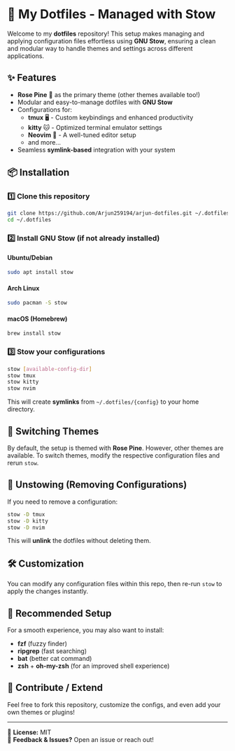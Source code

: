 # 🌿 My Dotfiles - Managed with Stow

Welcome to my **dotfiles** repository! This setup makes managing and applying configuration files effortless using **GNU Stow**, ensuring a clean and modular way to handle themes and settings across different applications.

## ✨ Features
- **Rose Pine** 🎨 as the primary theme (other themes available too!)
- Modular and easy-to-manage dotfiles with **GNU Stow**
- Configurations for:
  - **tmux** 🖥️ - Custom keybindings and enhanced productivity
  - **kitty** 🐱 - Optimized terminal emulator settings
  - **Neovim** 📝 - A well-tuned editor setup
  - and more...
- Seamless **symlink-based** integration with your system

## 📦 Installation
### 1️⃣ Clone this repository
```bash
git clone https://github.com/Arjun259194/arjun-dotfiles.git ~/.dotfiles
cd ~/.dotfiles
```

### 2️⃣ Install GNU Stow (if not already installed)
#### Ubuntu/Debian
```bash
sudo apt install stow
```
#### Arch Linux
```bash
sudo pacman -S stow
```
#### macOS (Homebrew)
```bash
brew install stow
```

### 3️⃣ Stow your configurations
```bash
stow [available-config-dir]
stow tmux
stow kitty
stow nvim
```
This will create **symlinks** from `~/.dotfiles/{config}` to your home directory.

## 🎨 Switching Themes
By default, the setup is themed with **Rose Pine**. However, other themes are available. To switch themes, modify the respective configuration files and rerun `stow`.

## 📜 Unstowing (Removing Configurations)
If you need to remove a configuration:
```bash
stow -D tmux
stow -D kitty
stow -D nvim
```
This will **unlink** the dotfiles without deleting them.

## 🛠️ Customization
You can modify any configuration files within this repo, then re-run `stow` to apply the changes instantly.

## 📌 Recommended Setup
For a smooth experience, you may also want to install:
- **fzf** (fuzzy finder)
- **ripgrep** (fast searching)
- **bat** (better cat command)
- **zsh** + **oh-my-zsh** (for an improved shell experience)

## 🚀 Contribute / Extend
Feel free to fork this repository, customize the configs, and even add your own themes or plugins!

---
📜 **License:** MIT  
💬 **Feedback & Issues?** Open an issue or reach out!


